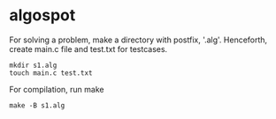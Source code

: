 # algospot
For solving a problem, make a directory with postfix, '.alg'. Henceforth, create main.c file and test.txt for testcases.

```
mkdir s1.alg
touch main.c test.txt

```

For compilation, run make 

```
make -B s1.alg
```
